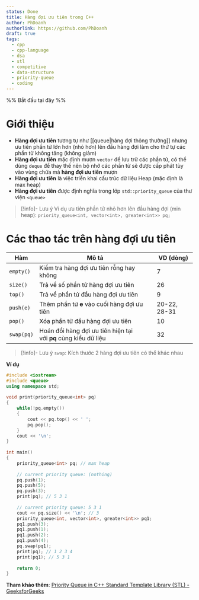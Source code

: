 ```yaml
---
status: Done
title: Hàng đợi ưu tiên trong C++
author: PhDoanh
authorlink: https://github.com/PhDoanh
draft: true
tags:
  - cpp
  - cpp-language
  - dsa
  - stl
  - competitive
  - data-structure
  - priority-queue
  - coding
---
```

%% Bắt đầu tại đây %%
# Giới thiệu
- **Hàng đợi ưu tiên** tương tự như [[queue|hàng đợi thông thường]] nhưng ưu tiên phần tử lớn hơn (nhỏ hơn) lên đầu hàng đợi làm cho thứ tự các phần tử không tăng (không giảm)
- **Hàng đợi ưu tiên** mặc định mượn `vector` để lưu trữ các phần tử, có thể dùng `deque` để thay thế nên bộ nhớ các phần tử sẽ được cấp phát tùy vào vùng chứa mà **hàng đợi ưu tiên** mượn
- **Hàng đợi ưu tiên** là việc triển khai cấu trúc dữ liệu Heap (mặc định là max heap)
- **Hàng đợi ưu tiên** được định nghĩa trong lớp `std::priority_queue` của thư viện `<queue>`

> [!info]- Lưu ý
> Ví dụ ưu tiên phần tử nhỏ hơn lên đầu hàng đợi (min heap): `priority_queue<int, vector<int>, greater<int>> pq;`

# Các thao tác trên hàng đợi ưu tiên

| Hàm        | Mô tả                                                           | VD (dòng)    |
| ---------- | --------------------------------------------------------------- | ------------ |
| `empty()`  | Kiểm tra hàng đợi ưu tiên rỗng hay không                        | 7            |
| `size()`   | Trả về số phần tử hàng đợi ưu tiên                              | 26           |
| `top()`    | Trả về phần tử đầu hàng đợi ưu tiên                             | 9            |
| `push(e)`  | Thêm phần tử **e** vào cuối hàng đợi ưu tiên                    | 20-22, 28-31 |
| `pop()`    | Xóa phần tử đầu hàng đợi ưu tiên                                | 10           |
| `swap(pq)` | Hoán đổi hàng đợi ưu tiên hiện tại với **pq** cùng kiểu dữ liệu | 32           |

> [!info]- Lưu ý
> `swap`: Kích thước 2 hàng đợi ưu tiên có thể khác nhau

**Ví dụ**
```cpp
#include <iostream>
#include <queue>
using namespace std;
 
void print(priority_queue<int> pq)
{
	while(!pq.empty())
	{
		cout << pq.top() << ' ';
		pq.pop();
	}
	cout << '\n';
}
 
int main()
{
	priority_queue<int> pq; // max heap
	
	// current priority queue: (nothing)
	pq.push(1);
	pq.push(5);
	pq.push(3);
	print(pq); // 5 3 1
 
	// current priority queue: 5 3 1
	cout << pq.size() << '\n'; // 3
	priority_queue<int, vector<int>, greater<int>> pq1;
	pq1.push(3);
	pq1.push(1);
	pq1.push(2);
	pq1.push(4);
	pq.swap(pq1);
	print(pq); // 1 2 3 4
	print(pq1); // 5 3 1
 
	return 0;
}
```

**Tham khảo thêm**: [Priority Queue in C++ Standard Template Library (STL) - GeeksforGeeks](https://www.geeksforgeeks.org/priority-queue-in-cpp-stl/)

